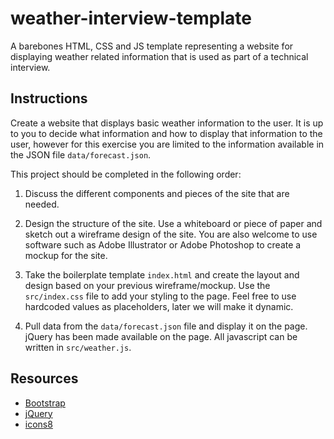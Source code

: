 # weather-interview-template
A barebones HTML, CSS and JS template representing a website for displaying weather related information that 
is used as part of a technical interview.

## Instructions

Create a website that displays basic weather information to the user. It is up to you to decide what information and 
how to display that information to the user, however for this exercise you are limited to the information 
available in the JSON file `data/forecast.json`.

This project should be completed in the following order:

1. Discuss the different components and pieces of the site that are needed.

2. Design the structure of the site. Use a whiteboard or piece of paper and sketch out a wireframe design  of the site. 
You are also welcome to use software such as Adobe Illustrator or Adobe Photoshop to create a mockup for the site.

3. Take the boilerplate template `index.html` and create the layout and design based on your previous
wireframe/mockup. Use the `src/index.css` file to add your styling to the page. 
Feel free to use hardcoded values as placeholders, later we will make it dynamic.

4. Pull data from the `data/forecast.json` file and display it on the page. jQuery has been made available on the page.
All javascript can be written in `src/weather.js`.

## Resources
- [Bootstrap](https://getbootstrap.com/docs/4.3/getting-started/introduction/)
- [jQuery](https://api.jquery.com/)
- [icons8](https://icons8.com/)
